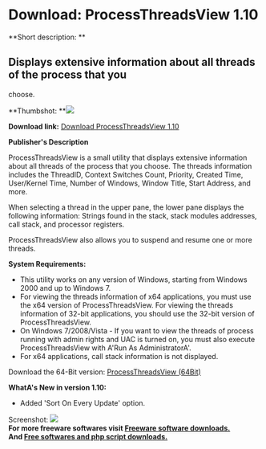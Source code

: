 # Download: ProcessThreadsView 1.10

**Short description: **

## Displays extensive information about all threads of the process that you
choose.

  
**Thumbshot: **![](http://www.freewarefiles.com/screenshot/prcssthrdsview_md.jpg)   
  
**Download link:** [Download ProcessThreadsView 1.10](http://freesoftwares.boysofts.com/ProcessThreadsView_program_69683.html)  
  

**Publisher's Description**  
  

ProcessThreadsView is a small utility that displays extensive information
about all threads of the process that you choose. The threads information
includes the ThreadID, Context Switches Count, Priority, Created Time,
User/Kernel Time, Number of Windows, Window Title, Start Address, and more.

When selecting a thread in the upper pane, the lower pane displays the
following information: Strings found in the stack, stack modules addresses,
call stack, and processor registers.

ProcessThreadsView also allows you to suspend and resume one or more threads.

**System Requirements:**

  * This utility works on any version of Windows, starting from Windows 2000 and up to Windows 7. 
  * For viewing the threads information of x64 applications, you must use the x64 version of ProcessThreadsView. For viewing the threads information of 32-bit applications, you should use the 32-bit version of ProcessThreadsView. 
  * On Windows 7/2008/Vista - If you want to view the threads of process running with admin rights and UAC is turned on, you must also execute ProcessThreadsView with A'Run As AdministratorA'. 
  * For x64 applications, call stack information is not displayed. 

Download the 64-Bit version: [ProcessThreadsView
(64Bit)](http://www.nirsoft.net/utils/processthreadsview-x64.zip)

**WhatA's New in version 1.10:**

  * Added 'Sort On Every Update' option. 

  
  
Screenshot: ![](http://www.freewarefiles.com/screenshot/prcssthrdsview.jpg)  
**For more freeware softwares visit [Freeware software downloads.](http://freesoftwares.boysofts.com/)**   
**And [Free softwares and php script downloads.](http://www.boysofts.com/)**

